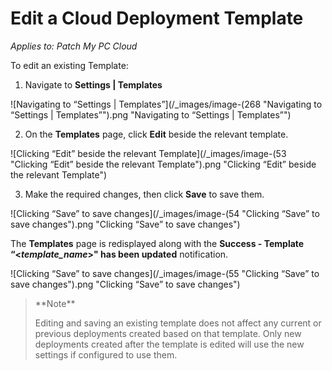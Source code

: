# Edit a Cloud Deployment Template

_Applies to: Patch My PC Cloud_

To edit an existing Template:

1. Navigate to **Settings | Templates**

![Navigating to “Settings | Templates”](/_images/image-(268 "Navigating to “Settings | Templates”").png "Navigating to “Settings | Templates”")

2. On the **Templates** page, click **Edit** beside the relevant template.

![Clicking “Edit” beside the relevant Template](/_images/image-(53 "Clicking “Edit” beside the relevant Template").png "Clicking “Edit” beside the relevant Template")

3. Make the required changes, then click **Save** to save them.

![Clicking “Save” to save changes](/_images/image-(54 "Clicking “Save” to save changes").png "Clicking “Save” to save changes")

The **Templates** page is redisplayed along with the **Success - Template “<**_**template\_name**_**>" has been updated** notification.

![Clicking “Save” to save changes](/_images/image-(55 "Clicking “Save” to save changes").png "Clicking “Save” to save changes")

<blockquote class="wp-block-quote">
<p>**Note**</p>
<p>Editing and saving an existing template does not affect any current or previous deployments created based on that template. Only new deployments created after the template is edited will use the new settings if configured to use them.</p>
</blockquote>